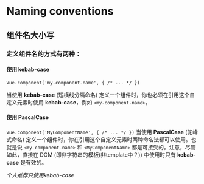 # Naming conventions

## 组件名大小写

### 定义组件名的方式有两种：
#### 使用 kebab-case
```
Vue.component('my-component-name', { /* ... */ })
```
当使用 **kebab-case** (短横线分隔命名) 定义一个组件时，你也必须在引用这个自定义元素时使用 **kebab-case**，例如 `<my-component-name>`。

#### 使用 PascalCase
`Vue.component('MyComponentName', { /* ... */ })`
当使用 **PascalCase** (驼峰式命名) 定义一个组件时，你在引用这个自定义元素时两种命名法都可以使用。也就是说 `<my-component-name>` 和 `<MyComponentName>` 都是可接受的。注意，尽管如此，直接在 DOM (即非字符串的模板(非template中？)) 中使用时只有 **kebab-case** 是有效的。

*个人推荐只使用kebab-case*
